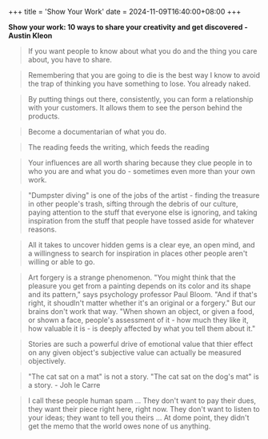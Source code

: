 +++
title = 'Show Your Work'
date = 2024-11-09T16:40:00+08:00
+++

**Show your work: 10 ways to share your creativity and get discovered - Austin Kleon**

> If you want people to know about what you do and the thing you care about, you have to share.

> Remembering that you are going to die is the best way I know to avoid the trap of thinking you have something to lose. You already naked.

> By putting things out there, consistently, you can form a relationship with your customers. It allows them to see the person behind the products.

> Become a documentarian of what you do.

> The reading feeds the writing, which feeds the reading

> Your influences are all worth sharing because they clue people in to who you are and what you do - sometimes even more than your own work.

> "Dumpster diving" is one of the jobs of the artist - finding the treasure in other people's trash, sifting through the debris of our culture, paying attention to the stuff that everyone else is ignoring, and taking inspiration from the stuff that people have tossed aside for whatever reasons.

> All it takes to uncover hidden gems is a clear eye, an open mind, and a willingness to search for inspiration in places other people aren't willing or able to go.

> Art forgery is a strange phenomenon. "You might think that the pleasure you get from a painting depends on its color and its shape and its pattern," says psychology professor Paul Bloom. "And if that's right, it shoudln't matter whether it's an original or a forgery." But our brains don't work that way. "When shown an object, or given a food, or shown a face, people's assessment of it - how much they like it, how valuable it is - is deeply affected by what you tell them about it."

> Stories are such a powerful drive of emotional value that thier effect on any given object's subjective value can actually be measured objectively.

> "The cat sat on a mat" is not a story. "The cat sat on the dog's mat" is a story. - Joh le Carre

> I call these people human spam ... They don't want to pay their dues, they want their piece right here, right now. They don't want to listen to your ideas; they want to tell you theirs ... At dome point, they didn't get the memo that the world owes none of us anything.

